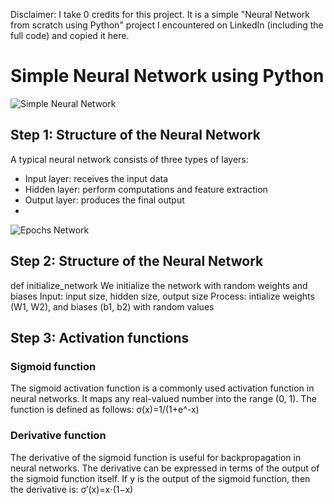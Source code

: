 Disclaimer: I take 0 credits for this project. It is a simple "Neural Network from scratch using Python" project I encountered on LinkedIn (including the full code) and copied it here.

# Simple Neural Network using Python
![Simple Neural Network](https://github.com/fabiogirones/simple-neural-network/assets/45832602/ff08d621-deed-4f69-93df-0d214872e882)

## Step 1: Structure of the Neural Network
A typical neural network consists of three types of layers:
- Input layer: receives the input data
- Hidden layer: perform computations and feature extraction
- Output layer: produces the final output
- 
![Epochs Network](https://github.com/fabiogirones/simple-neural-network/assets/45832602/32ebe1a9-0380-42f1-914b-29a3756b641b)

## Step 2: Structure of the Neural Network
def initialize_network
We initialize the network with random weights and biases
Input: input size, hidden size, output size
Process: intialize weights (W1, W2), and biases (b1, b2) with random values

## Step 3: Activation functions
### Sigmoid function
The sigmoid activation function is a commonly used activation function in neural networks. It maps any real-valued number into the range (0, 1). The function is defined as follows:
σ(x)=1/(1+e^-x)

### Derivative function
The derivative of the sigmoid function is useful for backpropagation in neural networks. The derivative can be expressed in terms of the output of the sigmoid function itself. If y is the output of the sigmoid function, then the derivative is:
σ′(x)=x⋅(1−x)
